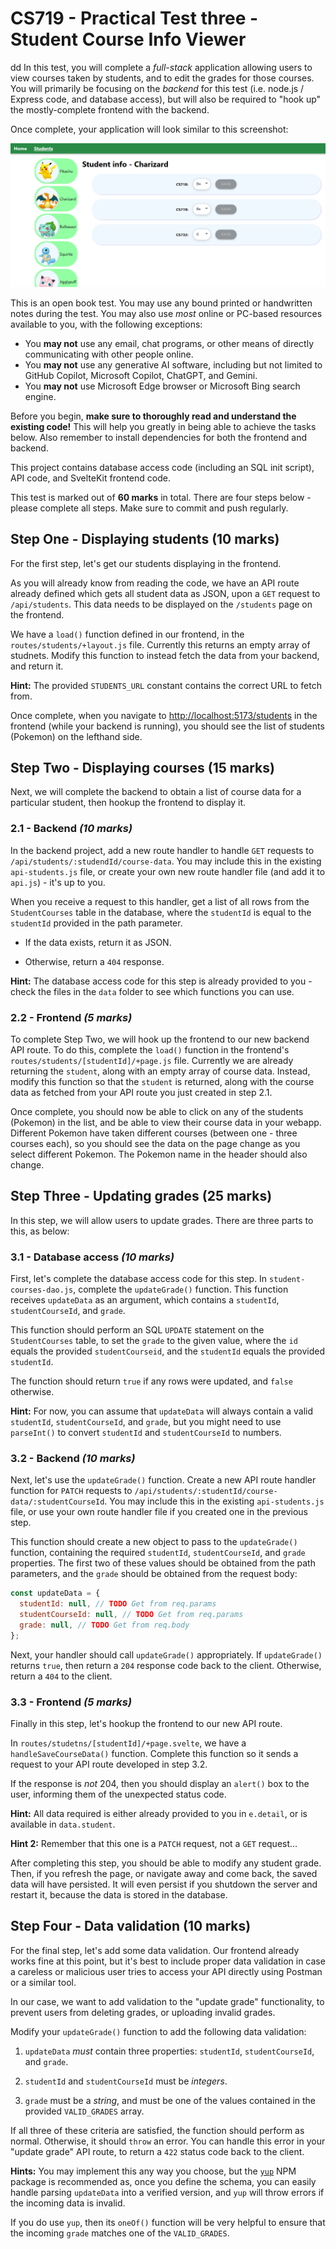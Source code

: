 # CS719 - Practical Test three - Student Course Info Viewer
dd
In this test, you will complete a _full-stack_ application allowing users to view courses taken by students, and to edit the grades for those courses. You will primarily be focusing on the _backend_ for this test (i.e. node.js / Express code, and database access), but will also be required to "hook up" the mostly-complete frontend with the backend.

Once complete, your application will look similar to this screenshot:

![](./spec/screenshot.png)

This is an open book test. You may use any bound printed or handwritten notes during the test. You may also use _most_ online or PC-based resources available to you, with the following exceptions:
- You **may not** use any email, chat programs, or other means of directly communicating with other people online.
- You **may not** use any generative AI software, including but not limited to GitHub Copilot, Microsoft Copilot, ChatGPT, and Gemini.
- You **may not** use Microsoft Edge browser or Microsoft Bing search engine.

Before you begin, **make sure to thoroughly read and understand the existing code!** This will help you greatly in being able to achieve the tasks below. Also remember to install dependencies for both the frontend and backend.

This project contains database access code (including an SQL init script), API code, and SvelteKit frontend code.

This test is marked out of **60 marks** in total. There are four steps below - please complete all steps. Make sure to commit and push regularly.

## Step One - Displaying students (10 marks)

For the first step, let's get our students displaying in the frontend.

As you will already know from reading the code, we have an API route already defined which gets all student data as JSON, upon a `GET` request to `/api/students`. This data needs to be displayed on the `/students` page on the frontend.

We have a `load()` function defined in our frontend, in the `routes/students/+layout.js` file. Currently this returns an empty array of studnets. Modify this function to instead fetch the data from your backend, and return it.

**Hint:** The provided `STUDENTS_URL` constant contains the correct URL to fetch from.

Once complete, when you navigate to <http://localhost:5173/students> in the frontend (while your backend is running), you should see the list of students (Pokemon) on the lefthand side.

## Step Two - Displaying courses (15 marks)

Next, we will complete the backend to obtain a list of course data for a particular student, then hookup the frontend to display it.

### 2.1 - Backend _(10 marks)_

In the backend project, add a new route handler to handle `GET` requests to `/api/students/:studendId/course-data`. You may include this in the existing `api-students.js` file, or create your own new route handler file (and add it to `api.js`) - it's up to you.

When you receive a request to this handler, get a list of all rows from the `StudentCourses` table in the database, where the `studentId` is equal to the `studentId` provided in the path parameter.

- If the data exists, return it as JSON.

- Otherwise, return a `404` response.

**Hint:** The database access code for this step is already provided to you - check the files in the `data` folder to see which functions you can use.

### 2.2 - Frontend _(5 marks)_

To complete Step Two, we will hook up the frontend to our new backend API route. To do this, complete the `load()` function in the frontend's `routes/students/[studentId]/+page.js` file. Currently we are already returning the `student`, along with an empty array of course data. Instead, modify this function so that the `student` is returned, along with the course data as fetched from your API route you just created in step 2.1.

Once complete, you should now be able to click on any of the students (Pokemon) in the list, and be able to view their course data in your webapp. Different Pokemon have taken different courses (between one - three courses each), so you should see the data on the page change as you select different Pokemon. The Pokemon name in the header should also change.

## Step Three - Updating grades (25 marks)

In this step, we will allow users to update grades. There are three parts to this, as below:

### 3.1 - Database access _(10 marks)_

First, let's complete the database access code for this step. In `student-courses-dao.js`, complete the `updateGrade()` function. This function receives `updateData` as an argument, which contains a `studentId`, `studentCourseId`, and `grade`.

This function should perform an SQL `UPDATE` statement on the `StudentCourses` table, to set the `grade` to the given value, where the `id` equals the provided `studentCourseid`, and the `studentId` equals the provided `studentId`.

The function should return `true` if any rows were updated, and `false` otherwise.

**Hint:** For now, you can assume that `updateData` will always contain a valid `studentId`, `studentCourseId`, and `grade`, but you might need to use `parseInt()` to convert `studentId` and `studentCourseId` to numbers.

### 3.2 - Backend _(10 marks)_

Next, let's use the `updateGrade()` function. Create a new API route handler function for `PATCH` requests to `/api/students/:studentId/course-data/:studentCourseId`. You may include this in the existing `api-students.js` file, or use your own route handler file if you created one in the previous step.

This function should create a new object to pass to the `updateGrade()` function, containing the required `studentId`, `studentCourseId`, and `grade` properties. The first two of these values should be obtained from the path parameters, and the `grade` should be obtained from the request body:

```js
const updateData = {
  studentId: null, // TODO Get from req.params
  studentCourseId: null, // TODO Get from req.params
  grade: null, // TODO Get from req.body
};
```

Next, your handler should call `updateGrade()` appropriately. If `updateGrade()` returns `true`, then return a `204` response code back to the client. Otherwise, return a `404` to the client.

### 3.3 - Frontend _(5 marks)_

Finally in this step, let's hookup the frontend to our new API route.

In `routes/studetns/[studentId]/+page.svelte`, we have a `handleSaveCourseData()` function. Complete this function so it sends a request to your API route developed in step 3.2.

If the response is _not_ 204, then you should display an `alert()` box to the user, informing them of the unexpected status code.

**Hint:** All data required is either already provided to you in `e.detail`, or is available in `data.student`.

**Hint 2:** Remember that this one is a `PATCH` request, not a `GET` request...

After completing this step, you should be able to modify any student grade. Then, if you refresh the page, or navigate away and come back, the saved data will have persisted. It will even persist if you shutdown the server and restart it, because the data is stored in the database.

## Step Four - Data validation (10 marks)

For the final step, let's add some data validation. Our frontend already works fine at this point, but it's best to include proper data validation in case a careless or malicious user tries to access your API directly using Postman or a similar tool.

In our case, we want to add validation to the "update grade" functionality, to prevent users from deleting grades, or uploading invalid grades.

Modify your `updateGrade()` function to add the following data validation:

1. `updateData` _must_ contain three properties: `studentId`, `studentCourseId`, and `grade`.

2. `studentId` and `studentCourseId` must be _integers_.

3. `grade` must be a _string_, and must be one of the values contained in the provided `VALID_GRADES` array.

If all three of these criteria are satisfied, the function should perform as normal. Otherwise, it should `throw` an error. You can handle this error in your "update grade" API route, to return a `422` status code back to the client.

**Hints:** You may implement this any way you choose, but the [`yup`](https://www.npmjs.com/package/yup) NPM package is recommended as, once you define the schema, you can easily handle parsing `updateData` into a verified version, and `yup` will throw errors if the incoming data is invalid.

If you do use `yup`, then its `oneOf()` function will be very helpful to ensure that the incoming `grade` matches one of the `VALID_GRADES`.

